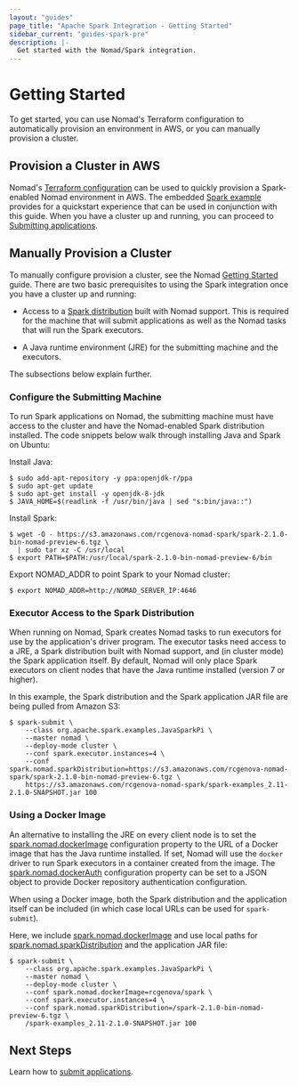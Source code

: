 ```yaml
---
layout: "guides"
page_title: "Apache Spark Integration - Getting Started"
sidebar_current: "guides-spark-pre"
description: |-
  Get started with the Nomad/Spark integration.
---
```


# Getting Started

To get started, you can use Nomad's Terraform configuration to automatically 
provision an environment in AWS, or you can manually provision a cluster.

## Provision a Cluster in AWS

Nomad's [Terraform configuration](https://github.com/hashicorp/nomad/terraform) 
can be used to quickly provision a Spark-enabled Nomad environment in
 AWS. The embedded [Spark example](https://github.com/hashicorp/nomad/terraform/examples/spark)
 provides for a quickstart experience that can be used in conjunction with 
 this guide. When you have a cluster up and running, you can proceed to 
[Submitting applications](/guides/spark/submit.html).

## Manually Provision a Cluster

To manually configure provision a cluster, see the Nomad 
[Getting Started](/intro/getting-started/install.html) guide. There are two 
basic prerequisites to using the Spark integration once you have a cluster up 
and running:

- Access to a [Spark distribution](https://s3.amazonaws.com/rcgenova-nomad-spark/spark-2.1.0-bin-nomad-preview-6.tgz) 
built with Nomad support. This is required for the machine that will submit 
applications as well as the Nomad tasks that will run the Spark executors.

- A Java runtime environment (JRE) for the submitting machine and the executors.

The subsections below explain further.

### Configure the Submitting Machine

To run Spark applications on Nomad, the submitting machine must have access to 
the cluster and have the Nomad-enabled Spark distribution installed. The code 
snippets below walk through installing Java and Spark on Ubuntu:

Install Java:

```shell
$ sudo add-apt-repository -y ppa:openjdk-r/ppa
$ sudo apt-get update 
$ sudo apt-get install -y openjdk-8-jdk
$ JAVA_HOME=$(readlink -f /usr/bin/java | sed "s:bin/java::")
```

Install Spark:


```shell
$ wget -O - https://s3.amazonaws.com/rcgenova-nomad-spark/spark-2.1.0-bin-nomad-preview-6.tgz \
  | sudo tar xz -C /usr/local
$ export PATH=$PATH:/usr/local/spark-2.1.0-bin-nomad-preview-6/bin
```

Export NOMAD_ADDR to point Spark to your Nomad cluster:

```shell
$ export NOMAD_ADDR=http://NOMAD_SERVER_IP:4646
```

### Executor Access to the Spark Distribution

When running on Nomad, Spark creates Nomad tasks to run executors for use by the 
application's driver program. The executor tasks need access to a JRE, a Spark 
distribution built with Nomad support, and (in cluster mode) the Spark 
application itself. By default, Nomad will only place Spark executors on client 
nodes that have the Java runtime installed (version 7 or higher).

In this example, the Spark distribution and the Spark application JAR file are
being pulled from Amazon S3:

```shell
$ spark-submit \
    --class org.apache.spark.examples.JavaSparkPi \
    --master nomad \
    --deploy-mode cluster \
    --conf spark.executor.instances=4 \
    --conf spark.nomad.sparkDistribution=https://s3.amazonaws.com/rcgenova-nomad-spark/spark-2.1.0-bin-nomad-preview-6.tgz \
    https://s3.amazonaws.com/rcgenova-nomad-spark/spark-examples_2.11-2.1.0-SNAPSHOT.jar 100
```

### Using a Docker Image

An alternative to installing the JRE on every client node is to set the 
[spark.nomad.dockerImage](/guides/spark/configuration.html#spark-nomad-dockerimage)
 configuration property to the URL of a Docker image that has the Java runtime 
installed. If set, Nomad will use the `docker` driver to run Spark executors in 
a container created from the image. The 
[spark.nomad.dockerAuth](/guides/spark/configuration.html#spark-nomad-dockerauth) 
 configuration property can be set to a JSON object to provide Docker repository
 authentication configuration.

When using a Docker image, both the Spark distribution and the application 
itself can be included (in which case local URLs can be used for `spark-submit`).

Here, we include [spark.nomad.dockerImage](/guides/spark/configuration.html#spark-nomad-dockerimage) 
and use local paths for 
[spark.nomad.sparkDistribution](/guides/spark/configuration.html#spark-nomad-sparkdistribution) 
and the application JAR file:

```shell
$ spark-submit \
    --class org.apache.spark.examples.JavaSparkPi \
    --master nomad \
    --deploy-mode cluster \
    --conf spark.nomad.dockerImage=rcgenova/spark \
    --conf spark.executor.instances=4 \
    --conf spark.nomad.sparkDistribution=/spark-2.1.0-bin-nomad-preview-6.tgz \
    /spark-examples_2.11-2.1.0-SNAPSHOT.jar 100
```

## Next Steps

Learn how to [submit applications](/guides/spark/submit.html).
